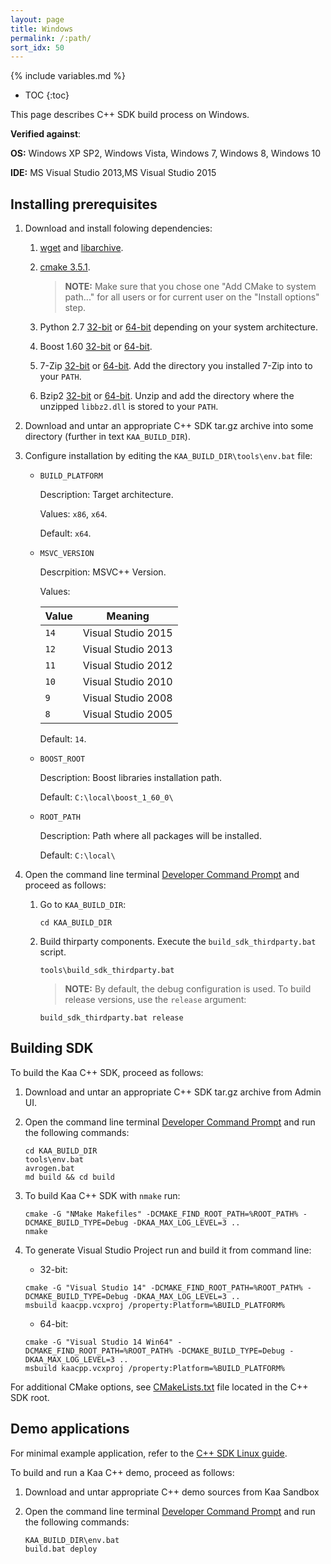 ```yaml
---
layout: page
title: Windows
permalink: /:path/
sort_idx: 50
---
```


{% include variables.md %}

* TOC
{:toc}

This page describes C++ SDK build process on Windows.

**Verified against**:

**OS:** Windows XP SP2, Windows Vista, Windows 7, Windows 8, Windows 10

**IDE:** MS Visual Studio 2013,MS Visual Studio 2015

## Installing prerequisites

1. Download and install folowing dependencies:
    1. [wget](http://downloads.sourceforge.net/gnuwin32/wget-1.11.4-1-setup.exe) and [libarchive](http://downloads.sourceforge.net/gnuwin32/libarchive-2.4.12-1-setup.exe).
    1. [cmake 3.5.1](https://cmake.org/files/v3.5/cmake-3.5.1-win32-x86.msi).

        >**NOTE:** Make sure that you chose one  "Add CMake to system path..." for all users or for current user on the "Install options" step.

    1. Python 2.7 [32-bit](https://www.python.org/ftp/python/2.7.9/python-2.7.9.msi) or [64-bit](https://www.python.org/ftp/python/2.7.9/python-2.7.9.amd64.msi) depending on your system architecture. 
    1. Boost 1.60 [32-bit](https://sourceforge.net/projects/boost/files/boost-binaries/1.60.0/boost_1_60_0-msvc-14.0-32.exe/download)
    or [64-bit](https://sourceforge.net/projects/boost/files/boost-binaries/1.60.0/boost_1_60_0-msvc-14.0-64.exe/download).
    1. 7-Zip [32-bit](http://www.7-zip.org/a/7z1602.exe) or [64-bit](http://www.7-zip.org/a/7z1602-x64.exe). Add the directory you installed 7-Zip into to your `PATH`.
    1. Bzip2 [32-bit](https://github.com/philr/bzip2-windows/releases/download/v1.0.6/bzip2-dll-1.0.6-win-x86.zip) or [64-bit](https://github.com/philr/bzip2-windows/releases/download/v1.0.6/bzip2-dll-1.0.6-win-x64.zip).
    Unzip and add the directory where the unzipped `libbz2.dll` is stored to your `PATH`.
1. Download and untar an appropriate C++ SDK tar.gz archive into some directory (further in text `KAA_BUILD_DIR`).
1. Configure installation by editing the `KAA_BUILD_DIR\tools\env.bat` file:

    * `BUILD_PLATFORM`

        Description: Target architecture.

        Values: `x86`, `x64`.

        Default: `x64`.

    * `MSVC_VERSION`

        Descrpition: MSVC++ Version.

        Values:

        | Value | Meaning            |
        |-------|--------------------|
        | `14`  | Visual Studio 2015 |
        | `12`  | Visual Studio 2013 |
        | `11`  | Visual Studio 2012 |
        | `10`  | Visual Studio 2010 |
        | `9`   | Visual Studio 2008 |
        | `8`   | Visual Studio 2005 |

        Default: `14`.

    * `BOOST_ROOT`

        Description: Boost libraries installation path.

        Default: `C:\local\boost_1_60_0\`

    * `ROOT_PATH`

        Description: Path where all packages will be installed.

        Default: `C:\local\`

1. Open the command line terminal [Developer Command Prompt](https://msdn.microsoft.com/en-us/en-en/library/ms229859(v=vs.110).aspx)
and proceed as follows:
    1. Go to `KAA_BUILD_DIR`:

       ```
       cd KAA_BUILD_DIR
       ```

    1. Build thirparty components. Execute the `build_sdk_thirdparty.bat` script.

       ```
       tools\build_sdk_thirdparty.bat
       ```

       >**NOTE:** By default, the debug configuration is used. To build release versions, use the `release` argument:

       ```
       build_sdk_thirdparty.bat release
       ```

## Building SDK

To build the Kaa C++ SDK, proceed as follows:

1. Download and untar an appropriate C++ SDK tar.gz archive from Admin UI.
1. Open the command line terminal [Developer Command Prompt](https://msdn.microsoft.com/en-us/en-en/library/ms229859(v=vs.110).aspx)
and run the following commands:

   ```
   cd KAA_BUILD_DIR
   tools\env.bat
   avrogen.bat
   md build && cd build
   ```

1. To build Kaa C++ SDK with `nmake` run:

   ```
   cmake -G "NMake Makefiles" -DCMAKE_FIND_ROOT_PATH=%ROOT_PATH% -DCMAKE_BUILD_TYPE=Debug -DKAA_MAX_LOG_LEVEL=3 ..
   nmake
   ```

1. To generate Visual Studio Project run and build it from command line:
    * 32-bit:

   ```
   cmake -G "Visual Studio 14" -DCMAKE_FIND_ROOT_PATH=%ROOT_PATH% -DCMAKE_BUILD_TYPE=Debug -DKAA_MAX_LOG_LEVEL=3 ..
   msbuild kaacpp.vcxproj /property:Platform=%BUILD_PLATFORM%
   ```

    * 64-bit:

   ```
   cmake -G "Visual Studio 14 Win64" -DCMAKE_FIND_ROOT_PATH=%ROOT_PATH% -DCMAKE_BUILD_TYPE=Debug -DKAA_MAX_LOG_LEVEL=3 ..
   msbuild kaacpp.vcxproj /property:Platform=%BUILD_PLATFORM%
   ```


For additional CMake options, see [CMakeLists.txt](https://github.com/kaaproject/kaa/blob/master/client/client-multi/client-cpp/CMakeLists.txt) file located in the C++ SDK root.

## Demo applications

For minimal example application, refer to the [C++ SDK Linux guide]({{root_url}}/Programming-guide/Using-Kaa-endpoint-SDKs/C++/SDK-Linux/#minimal-example).

To build and run a Kaa C++ demo, proceed as follows:

1. Download and untar appropriate C++ demo sources from Kaa Sandbox
1. Open the command line terminal [Developer Command Prompt](https://msdn.microsoft.com/en-us/en-en/library/ms229859(v=vs.110).aspx)
and run the following commands:

   ```
   KAA_BUILD_DIR\env.bat
   build.bat deploy
   ```
